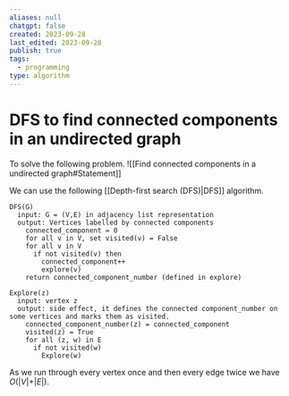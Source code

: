 ```yaml
---
aliases: null
chatgpt: false
created: 2023-09-28
last_edited: 2023-09-28
publish: true
tags:
  - programming
type: algorithm
---
```

# DFS to find connected components in an undirected graph

To solve the following problem.
![[Find connected components in a undirected graph#Statement]]

We can use the following [[Depth-first search (DFS)|DFS]] algorithm.

```pseudocode
DFS(G)
  input: G = (V,E) in adjacency list representation
  output: Vertices labelled by connected components
    connected_component = 0
    for all v in V, set visited(v) = False
    for all v in V
      if not visited(v) then
        connected_component++
        explore(v)
    return connected_component_number (defined in explore)
```

```pseudocode
Explore(z)
  input: vertex z
  output: side effect, it defines the connected component_number on some vertices and marks them as visited.
    connected_component_number(z) = connected_component
    visited(z) = True
    for all (z, w) in E
      if not visited(w)
        Explore(w)
```

As we run through every vertex once and then every edge twice we have $O(\vert V \vert + \vert E \vert)$.
